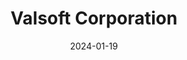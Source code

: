 ---  
layout: startup_page  
title: "Valsoft Corporation"  
id: "valsoftcorp.com"  
permalink: "/valsoftcorporationvalsoftcorp.com01192024/"  
website: "https://www.valsoftcorp.com/"  
funding_round: "Growth Funding"  
funding_amount: "$170M"  
investors: "Coatue, Viking Global Investors"  
about: "Valsoft Corporation acquires and develops vertical market software companies, focusing on established businesses with growth potential. They foster an entrepreneurial environment to enhance performance and competitiveness within their portfolio of companies, aiming to build long-term partnerships with management and customers."  
markets: "Vertical Market Software, Financial Services"  
hq: "Saint-Laurent, Quebec, Canada"  
founded_year: "2015"  
linkedin: "https://www.linkedin.com/company/valsoft-corporation"  
twitter: "https://twitter.com/valsoftcorp"  
instagram: ""  
facebook: "https://www.facebook.com/ValsoftCorp"  
crunchbase: "https://www.crunchbase.com/organization/valsoft-corporation"  
pitchbook: "https://pitchbook.com/profiles/company/152245-18"  

date_display: "19-Jan-2024"  
date: "2024-01-19"

# SEO Optimization  
meta_title: "Valsoft Corporation - Growth Funding Funding ($170M)"  
meta_description: "Valsoft Corporation, Valsoft Corporation acquires and develops vertical market software companies, focusing on established businesses with growth potential. They foster an..."  
meta_keywords: "Valsoft Corporation, Vertical Market Software, Financial Services, Growth Funding funding"  
canonical_url: "https://startup.projectstartups.com/valsoftcorporationvalsoftcorp.com01192024/"  
---